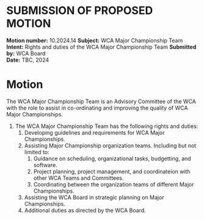 # SUBMISSION OF PROPOSED MOTION

**Motion number:** 10.2024.14
**Subject:** WCA Major Championship Team
**Intent:** Rights and duties of the WCA Major Championship Team
**Submitted by:** WCA Board  
**Date:** TBC, 2024

# Motion

The WCA Major Championship Team is an Advisory Committee of the WCA with the role to assist in co-ordinating and improving the quality of WCA Major Championships.

1. The WCA Major Championship Team has the following rights and duties:
   1. Developing guidelines and requirements for WCA Major Championships.
   2. Assisting Major Championship organization teams. Including but not limited to:
       1. Guidance on scheduling, organizational tasks, budgetting, and software.
       2. Project planning, project management, and coordinateion with other WCA Teams and Committees.
       3. Coordinating between the organization teams of different Major Championships.
   4. Assisting the WCA Board in strategic planning on Major Championships.
   5. Additional duties as directed by the WCA Board.
